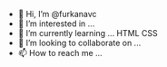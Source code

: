- 👋 Hi, I’m @furkanavc
- 👀 I’m interested in ...
- 🌱 I’m currently learning ... HTML CSS
- 💞️ I’m looking to collaborate on ...
- 📫 How to reach me ...

<!---
furkanavc/furkanavc is a ✨ special ✨ repository because its `README.md` (this file) appears on your GitHub profile.
You can click the Preview link to take a look at your changes.
--->
